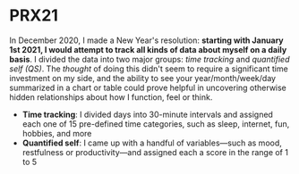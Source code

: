 # PRX21

In December 2020, I made a New Year's resolution: **starting with January 1st 2021, I would attempt to track all kinds of data about myself on a daily basis**. I divided the data into two major groups: _time tracking_ and _quantified self (QS)_. The _thought_ of doing this didn't seem to require a significant time investment on my side, and the ability to see your year/month/week/day summarized in a chart or table could prove helpful in uncovering otherwise hidden relationships about how I function, feel or think.

- **Time tracking**: I divided days into 30-minute intervals and assigned each one of 15 pre-defined time categories, such as sleep, internet, fun, hobbies, and more
- **Quantified self**: I came up with a handful of variables&mdash;such as mood, restfulness or productivity&mdash;and assigned each a score in the range of 1 to 5
